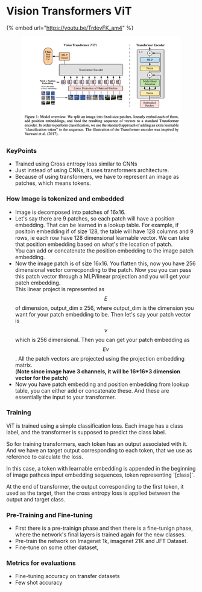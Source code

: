 # Vision Transformers ViT

{% embed url="https://youtu.be/TrdevFK_am4" %}

<figure><img src="../.gitbook/assets/image (182).png" alt=""><figcaption></figcaption></figure>

### KeyPoints

* Trained using Cross entropy loss similar to CNNs
* Just instead of using CNNs, it uses transformers architecture.&#x20;
* Because of using transformers, we have to represent an image as patches, which means tokens.&#x20;

### How Image is tokenized and embedded

* Image is decomposed into patches of 16x16.&#x20;
* Let's say there are 9 patches, so each patch will have a position embedding. That can be learned in a lookup table. For example, if positoin embedding if of size 128, the table will have 128 columns and 9 rows, ie each row have 128 dimensional learnable vector. We can take that position embedding based on what's the location of patch. \
  You can add or concatenate the position embedding to the image patch embedding.&#x20;
* Now the image patch is of size 16x16. You flatten this, now you have 256 dimensional vector correcponding to the patch. Now you you can pass this patch vector through a MLP/linear projection and you will get your patch embedding. \
  This linear project is represented as $$E$$ of dimension, output\_dim x 256, where output\_dim is the dimension you want for your patch embedding to be. Then let's say your patch vector is $$v$$ which is 256 dimensional. Then you can get your patch embedding as $$Ev$$ . All the patch vectors are projected using the projection embedding matrix. \
  (**Note since image have 3 channels, it will be 16\*16\*3 dimension vector for the patch**)
* Now you have patch embedding and position embedding from lookup table, you can either add or concatenate these. And these are essentially the input to your transformer.&#x20;

### Training

ViT is trained using a simple classification loss. Each image has a class label, and the transformer is supposed to predict the class label.&#x20;

So for training transformers, each token has an output associated with it. And we have an target output corresponding to each token, that we use as reference to calculate the loss.&#x20;

In this case, a token with learnable embedding is appended in the beginning of image pathces input embedding sequences, token representing \`\[class]\`.&#x20;

At the end of transformer, the output corresponding to the first token, it used as the target, then the cross entropy loss is applied between the output and target class.&#x20;

### Pre-Training and Fine-tuning

* First there is a pre-trainign phase and then there is a fine-tunign phase, where the network's final layers is trained again for the new classes.&#x20;
* Pre-train the network on Imagenet 1k, imagenet 21K and JFT Dataset.
* Fine-tune on some other dataset,&#x20;

### Metrics for evaluations

* Fine-tuning accuracy on transfer datasets
* Few shot accuracy



